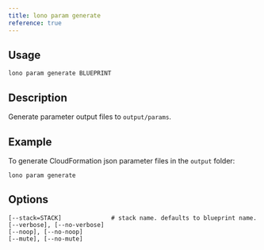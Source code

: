 ```yaml
---
title: lono param generate
reference: true
---
```


## Usage

    lono param generate BLUEPRINT

## Description

Generate parameter output files to `output/params`.

## Example

To generate CloudFormation json parameter files in the `output` folder:

    lono param generate


## Options

```
[--stack=STACK]              # stack name. defaults to blueprint name.
[--verbose], [--no-verbose]  
[--noop], [--no-noop]        
[--mute], [--no-mute]        
```

